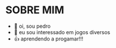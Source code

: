 # SOBRE MIM


- 👋 oi, sou pedro 
- 👀 eu sou interessado em jogos diversos
- :+1: aprendendo a progamar!!!

<!---
psilva5/psilva5 is a ✨ special ✨ repository because its `README.md` (this file) appears on your GitHub profile.
You can click the Preview link to take a look at your changes.
--->
